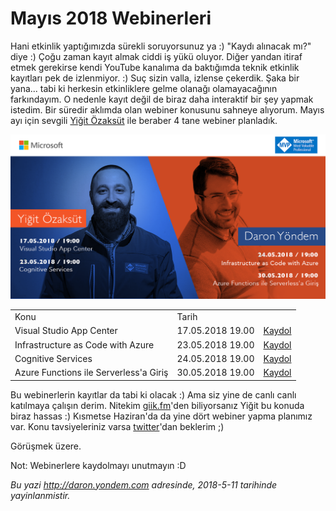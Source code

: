 # Mayıs 2018 Webinerleri  

Hani etkinlik yaptığımızda sürekli soruyorsunuz ya :) "Kaydı alınacak mı?" diye :) Çoğu zaman kayıt almak ciddi iş yükü oluyor. Diğer yandan itiraf etmek gerekirse kendi YouTube kanalıma da baktığımda teknik etkinlik kayıtları pek de izlenmiyor. :) Suç sizin valla, izlense çekerdik. Şaka bir yana... tabi ki herkesin etkinliklere gelme olanağı olamayacağının farkındayım. O nedenle kayıt değil de biraz daha interaktif bir şey yapmak istedim. Bir süredir aklımda olan webiner konusunu sahneye alıyorum. Mayıs ayı için sevgili [Yiğit Özaksüt](http://ozaksut.com/) ile beraber 4 tane webiner planladık. 

![](../media/Mayis-2018-Webinerleri/agenda.png)

<table>
    <tr>
        <td>Konu</td>
        <td>Tarih</td>
        <td></td>
    </tr>
    <tr>
        <td>Visual Studio App Center </td>
        <td>17.05.2018 19.00</td>
        <td><a href="https://info.microsoft.com/ME-VS-WBNR-FY18-05May-17-VisualStudioAppCenterWebinar-MCW0006997_01Registration-ForminBody.html" target="_blank">Kaydol</a></td>
    </tr>
    <tr>
        <td>Infrastructure as Code with Azure </td>
        <td>23.05.2018 19.00</td>
        <td><a href="https://info.microsoft.com/ME-AZUREPLAT-WBNR-FY18-05May-23-InfrastructureasCodewithAzure-MCW0006999_01Registration-ForminBody.html" target="_blank">Kaydol</a></td>
    </tr>
    <tr>
        <td>Cognitive Services</td>
        <td>24.05.2018 19.00</td>
        <td><a href="https://info.microsoft.com/ME-AZUREPLAT-WBNR-FY18-05May-24-CognitiveServicesWebinar-MCW0007000_01Registration-ForminBody.html" target="_blank">Kaydol</a></td>
    </tr>
    <tr>
        <td>Azure Functions ile Serverless'a Giriş</td>
        <td>30.05.2018 19.00</td>
        <td><a href="https://info.microsoft.com/ME-AZUREPLAT-WBNR-FY18-05May-30-AzureFunctions-MCW0007001_01Registration-ForminBody.html" target="_blank">Kaydol</a></td>
    </tr>
</table>   
   
<!---
| Konu                                   | Tarih      |        |
|----------------------------------------|------------|--------|
| Visual Studio App Center               | 17.05.2018 19.00 | [Kaydol](https://info.microsoft.com/ME-VS-WBNR-FY18-05May-17-VisualStudioAppCenterWebinar-MCW0006997_01Registration-ForminBody.html) |
| Infrastructure as Code with Azure      | 23.05.2018 19.00 | [Kaydol](https://info.microsoft.com/ME-AZUREPLAT-WBNR-FY18-05May-23-InfrastructureasCodewithAzure-MCW0006999_01Registration-ForminBody.html) |
| Cognitive Services                     | 24.05.2018 19.00 | [Kaydol](https://info.microsoft.com/ME-AZUREPLAT-WBNR-FY18-05May-24-CognitiveServicesWebinar-MCW0007000_01Registration-ForminBody.html) |
| Azure Functions ile Serverless'a Giriş | 30.05.2018 19.00 | [Kaydol](https://info.microsoft.com/ME-AZUREPLAT-WBNR-FY18-05May-30-AzureFunctions-MCW0007001_01Registration-ForminBody.html) |
-->   
   
Bu webinerlerin kayıtlar da tabi ki olacak :) Ama siz yine de canlı canlı katılmaya çalışın derim. Nitekim [giik.fm](http://giik.fm)'den biliyorsanız Yiğit bu konuda biraz hassas :) Kısmetse Haziran'da da yine dört webiner yapma planımız var. Konu tavsiyeleriniz varsa [twitter](https://twitter.com/daronyondem)'dan beklerim ;)

Görüşmek üzere.

Not: Webinerlere kaydolmayı unutmayın :D
 


*Bu yazi http://daron.yondem.com adresinde, 2018-5-11 tarihinde yayinlanmistir.*